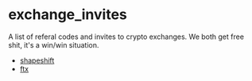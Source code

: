 # exchange_invites
A list of referal codes and invites to crypto exchanges. We both get free shit, it's a win/win situation. 

- [shapeshift](https://auth.shapeshift.com/signup?af=8RKXY9NJbuU5QauN)
- [ftx](https://ftx.com/#a=dark)

